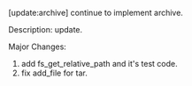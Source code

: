[update:archive] continue to implement archive.

Description:
update.

Major Changes:
1. add fs_get_relative_path and it's test code.
2. fix add_file for tar.
